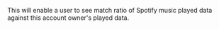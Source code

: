 This will enable a user to see match ratio of Spotify music played data against this account owner's played data.
